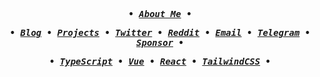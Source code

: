 <samp align="center">
<b><i>
    <p>
        • <a href="https://aiktb.com" target="_blank">About Me</a> •
    </p>
    <p> •
        <a href="https://aiktb.com/blog" target="_blank">Blog</a> •
        <a href="https://aiktb.com/projects" target="_blank">Projects</a> •
        <a href="https://twitter.com/aiktb39" target="_blank">Twitter</a> •
        <a href="https://reddit.com/u/aiktb" target="_blank">Reddit</a> •
        <a href="mailto:hey@aiktb.com" target="_blank">Email</a> •
        <a href="https://t.me/aiktb" target="_blank">Telegram</a> •
        <a href="https://www.buymeacoffee.com/aiktb" target="_blank">Sponsor</a> •
    </p>
    <p> •
        <a href="https://www.typescriptlang.org/" target="_blank">TypeScript</a> •
        <a href="https://vuejs.org/" target="_blank">Vue</a> •
        <a href="https://react.dev/" target="_blank">React</a> •
        <a href="https://tailwindcss.com/" target="_blank">TailwindCSS</a> •
    </p>
</b></i>
</samp>
